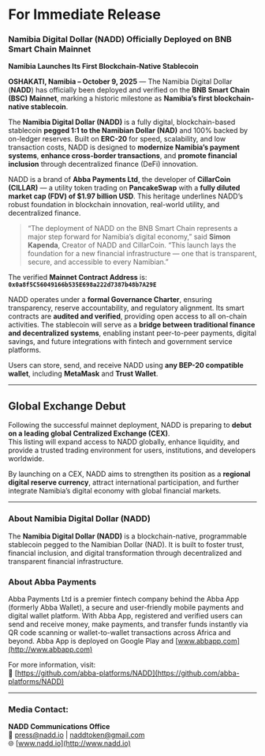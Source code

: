 # **For Immediate Release**  
### **Namibia Digital Dollar (NADD) Officially Deployed on BNB Smart Chain Mainnet**  

**Namibia Launches Its First Blockchain-Native Stablecoin**

**OSHAKATI, Namibia – October 9, 2025** — The Namibia Digital Dollar (**NADD**) has officially been deployed and verified on the **BNB Smart Chain (BSC) Mainnet**, marking a historic milestone as **Namibia’s first blockchain-native stablecoin**.  

The **Namibia Digital Dollar (NADD)** is a fully digital, blockchain-based stablecoin **pegged 1:1 to the Namibian Dollar (NAD)** and 100% backed by on-ledger reserves. Built on **ERC-20** for speed, scalability, and low transaction costs, NADD is designed to **modernize Namibia’s payment systems**, **enhance cross-border transactions**, and **promote financial inclusion** through decentralized finance (DeFi) innovation.  

NADD is a brand of **Abba Payments Ltd**, the developer of **CillarCoin (CILLAR)** — a utility token trading on **PancakeSwap** with a **fully diluted market cap (FDV) of $1.97 billion USD**. This heritage underlines NADD’s robust foundation in blockchain innovation, real-world utility, and decentralized finance.  

> “The deployment of NADD on the BNB Smart Chain represents a major step forward for Namibia’s digital economy,” said **Simon Kapenda**, Creator of NADD and CillarCoin. “This launch lays the foundation for a new financial infrastructure — one that is transparent, secure, and accessible to every Namibian.”  

The verified **Mainnet Contract Address** is:  
**`0x0a8f5C56049166b535E698a222d7387b48b7A29E`**  

NADD operates under a **formal Governance Charter**, ensuring transparency, reserve accountability, and regulatory alignment. Its smart contracts are **audited and verified**, providing open access to all on-chain activities. The stablecoin will serve as a **bridge between traditional finance and decentralized systems**, enabling instant peer-to-peer payments, digital savings, and future integrations with fintech and government service platforms.  

Users can store, send, and receive NADD using **any BEP-20 compatible wallet**, including **MetaMask** and **Trust Wallet**.  

---

## **Global Exchange Debut**

Following the successful mainnet deployment, NADD is preparing to **debut on a leading global Centralized Exchange (CEX)**.  
This listing will expand access to NADD globally, enhance liquidity, and provide a trusted trading environment for users, institutions, and developers worldwide.  

By launching on a CEX, NADD aims to strengthen its position as a **regional digital reserve currency**, attract international participation, and further integrate Namibia’s digital economy with global financial markets.  

---

### **About Namibia Digital Dollar (NADD)**  
The **Namibia Digital Dollar (NADD)** is a blockchain-native, programmable stablecoin pegged to the Namibian Dollar (NAD). It is built to foster trust, financial inclusion, and digital transformation through decentralized and transparent financial infrastructure. 

### **About Abba Payments**      
Abba Payments Ltd is a premier fintech company behind the Abba App (formerly Abba Wallet), a secure and user-friendly mobile payments and digital wallet platform. With Abba App, registered and verified users can send and receive money, make payments, and transfer funds instantly via QR code scanning or wallet-to-wallet transactions across Africa and beyond. Abba App is deployed on Google Play and [www.abbapp.com](http://www.abbapp.com)

For more information, visit:  
🔗 [https://github.com/abba-platforms/NADD](https://github.com/abba-platforms/NADD)

---

### **Media Contact:**  
**NADD Communications Office**  
📧 press@nadd.io  |  naddtoken@gmail.com     
🌐 [www.nadd.io](http://www.nadd.io)
